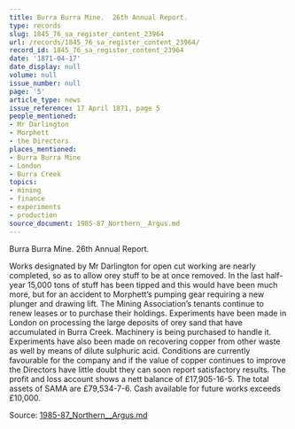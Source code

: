 ```yaml
---
title: Burra Burra Mine.  26th Annual Report.
type: records
slug: 1845_76_sa_register_content_23964
url: /records/1845_76_sa_register_content_23964/
record_id: 1845_76_sa_register_content_23964
date: '1871-04-17'
date_display: null
volume: null
issue_number: null
page: '5'
article_type: news
issue_reference: 17 April 1871, page 5
people_mentioned:
- Mr Darlington
- Morphett
- the Directors
places_mentioned:
- Burra Burra Mine
- London
- Burra Creek
topics:
- mining
- finance
- experiments
- production
source_document: 1985-87_Northern__Argus.md
---
```


Burra Burra Mine.  26th Annual Report.

Works designated by Mr Darlington for open cut working are nearly completed, so as to allow orey stuff to be at once removed.  In the last half-year 15,000 tons of stuff has been tipped and this would have been much more, but for an accident to Morphett’s pumping gear requiring a new plunger and drawing lift.  The Mining Association’s tenants continue to renew leases or to purchase their holdings.  Experiments have been made in London on processing the large deposits of orey sand that have accumulated in Burra Creek.  Machinery is being purchased to handle it.  Experiments have also been made on recovering copper from other waste as well by means of dilute sulphuric acid.  Conditions are currently favourable for the company and if the value of copper continues to improve the Directors have little doubt they can soon report satisfactory results.  The profit and loss account shows a nett balance of £17,905-16-5.  The total assets of SAMA are £79,534-7-6.  Cash available for future works exceeds £10,000.

Source: [1985-87_Northern__Argus.md](/downloads/markdown/1985-87_Northern__Argus.md)

